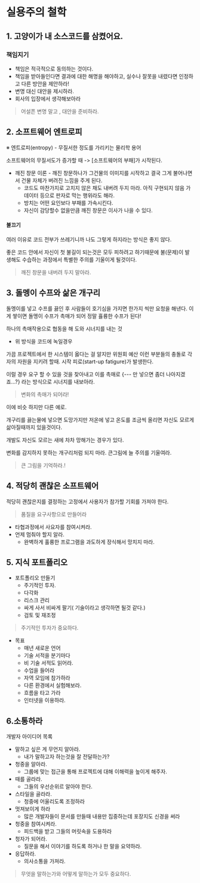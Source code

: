# 실용주의 철학



##  1. 고양이가 내 소스코드를 삼켰어요.



### 책임지기

- 책임은 적극적으로 동의하는 것이다.
- 책임을 받아들인다면 결과에 대한 해명을 해야하고, 실수나 잘못을 내렸다면 인정하고 다른 방안을 제안하라!
- 변명 대신 대안을 제시하라.
- 회사의 입장에서 생각해보아라

> 어설픈 변명 말고 , 대안을 준비하라.





## 2. 소프트웨어 엔트로피

 ※ 엔트로피(entropy) - 무질서한 정도를 가리키는 물리학 용어



소프트웨어의 무질서도가 증가할 때 -> [소프트웨어의 부패]가 시작된다.

- 깨진 창문 이론 - 깨진 창문하나가 그건물의 이미지를 시작하고 결국 그게 불어나면서 건물 자체가 버려진 느낌을 주게 된다.
  - 코드도 마찬가지로 고치지 않은 채도 내버려 두지 마라.  아직 구현되지 않음 가데이터 등으로 판자로 막는 행위라도 해라. 
  - 방치는 어떤 요인보다 부패를 가속시킨다.
  - 자신이 감당할수 없을만큼 깨진 창문은 이사가 나을 수 있다.



#### 불끄기

여러 이유로 코드 전부가 쓰레기니까 나도 그렇게 하지라는  방식은 좋지 않다.

좋은 코드 안에서 자신이 첫 불길이 되는것은 모두 피하려고 하기때문에 불(문제)이 발생해도 수습하는 과정에서 특별한 주의를 기울이게 될것이다.



> 깨진 창문을 내버려 두지 말아라.



## 3. 돌멩이 수프와 삶은 개구리

돌멩이를 넣고 수프를 끓인 후 사람들이 호기심을 가지면 한가지 씩만 요청을 해낸다. 이게 쌓이면 돌멩이 수프가 촉매가 되어 정말 휼륭한 수프가 된다!

하나의 촉매작용으로 협동을 해 도와 시너지를 내는 것



- 위 방식을 코드에 녹일경우

가끔 프로젝트에서  한 시스템이  옳다는 걸 알지만 위원회 예산 이런 부분들의 충돌로 각자의 자원을 지키려 할때. 시작 피로(start-up fatigure)가 발생한다.

이럴 경우 요구 할 수 있을 것을 찾아내고 이를 촉매로  {--- 만 넣으면 좀더 나아지겠죠...?} 라는 방식으로 시너지를 내보아라.



> 변화의 촉매가 되어라!



이에 비슷 하지만 다른 예로.

개구리를 끓는물에 넣으면 도망가지만  저온에 넣고 온도를 조금씩 올리면 자신도 모르게 삶아질때까지 있을것이다.

개발도 자신도 모르는 새에 차차 망해가는 경우가 있다.

변화를 감지하지 못하는 개구리처럼 되지 마라. 큰그림에 늘 주의를 기울여라.



> 큰 그림을 기억하라.!



## 4. 적당히 괜찮은 소프트웨어



적당히 괜찮은지를 결정하는 고정에서 사용자가 참가할 기회를 가져야 한다.

> 품질을 요구사항으로 만들어라

- 타협과정에서 사요자를 참여시켜라.
- 언제 멈춰야 할지 알라.
  - 완벽하게 훌륭한 프로그램을 과도하게 장식해서 망치지 마라.



 

## 5. 지식  포트폴리오



- 포트폴리오 만들기
  - 주기적인 투자.
  - 다각화
  - 리스크 관리
  - 싸게 사서 비싸게 팔기( 기술이라고 생각하면 될것 같다.)
  - 검토 및 재조정



> 주기적인 투자가 중요하다.



- 목표
  - 매년 새로운 언어
  - 기술 서적을 분기마다
  - 비 기술 서적도 읽어라.
  - 수업을 들어라
  - 자역 모임에 참가하라
  - 다른 환경에서 실험해보라.
  - 흐름을 타고 가라
  - 인터넷을 이용하라.



## 6.소통하라



개발자 아이디어 목록

- 말하고 싶은 게 무언지 알아라.
  - 내가 말하고자 하는것을 잘 전달하는가?
- 청중을 알아라.
  - 그룹에 맞는 접근을 통해 프로젝트에 대해 이해력을 높이게 해주자.
- 때를 골라라.
  - 그들의 우선순위르 알아야 한다.
- 스타일을 골라라.
  - 청중에 어울리도록 조정하라
- 멋져보이게 하라
  - 많은 개발자들이 문서를 만들때 내용만 집중하는데 포장지도 신경을 써라
- 청중을 참여시켜라.
  - 피드백을 받고 그들의 머릿속을 도용하라
- 청자가 되어라.
  - 질문을 해서 이야기를 하도록 하거나 한 말을 요약하라.
- 응답하라.
  - 의사소통을 가져라.



> 무엇을 말하는가와 어떻게 말하는가 모두 중요하다.